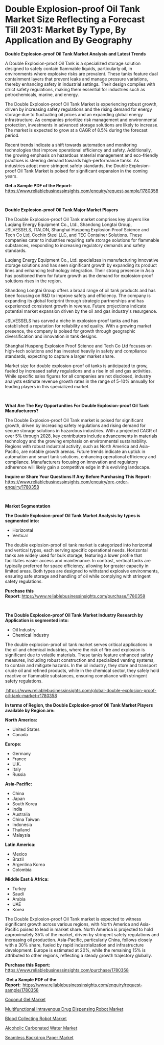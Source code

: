 <p><h1>Double Explosion-proof Oil Tank Market Size Reflecting a Forecast Till 2031: Market By Type, By Application and By Geography</h1></p><p><strong>Double Explosion-proof Oil Tank Market Analysis and Latest Trends</strong></p>
<p><p>A Double Explosion-proof Oil Tank is a specialized storage solution designed to safely contain flammable liquids, particularly oil, in environments where explosive risks are prevalent. These tanks feature dual containment layers that prevent leaks and manage pressure variations, thereby enhancing safety in industrial settings. Their design complies with strict safety regulations, making them essential for industries such as petrochemicals, marine, and energy.</p><p>The Double Explosion-proof Oil Tank Market is experiencing robust growth, driven by increasing safety regulations and the rising demand for energy storage due to fluctuating oil prices and an expanding global energy infrastructure. As companies prioritize risk management and environmental protection, investments in advanced storage solutions are likely to increase. The market is expected to grow at a CAGR of 8.5% during the forecast period. </p><p>Recent trends indicate a shift towards automation and monitoring technologies that improve operational efficiency and safety. Additionally, the growing emphasis on hazardous material management and eco-friendly practices is steering demand towards high-performance tanks. As industries adopt more stringent safety standards, the Double Explosion-proof Oil Tank Market is poised for significant expansion in the coming years.</p></p>
<p><strong>Get a Sample PDF of the Report:&nbsp;</strong> <a href="https://www.reliablebusinessinsights.com/enquiry/request-sample/1780358?utm_campaign=62&utm_medium=2&utm_source=Github&utm_content=ia&utm_term=09102024&utm_id=double-explosion-proof-oil-tank">https://www.reliablebusinessinsights.com/enquiry/request-sample/1780358</a></p>
<p>&nbsp;</p>
<p><strong>Double Explosion-proof Oil Tank Major Market Players</strong></p>
<p><p>The Double Explosion-proof Oil Tank market comprises key players like Luqiang Energy Equipment Co., Ltd., Shandong Longtai Group, JSLVESSELS, ITALON, Shanghai Huspeng Explosion Proof Science and Tech Co Ltd, Cochin Steel LLC, and TEC Container Solutions. These companies cater to industries requiring safe storage solutions for flammable substances, responding to increasing regulatory demands and safety standards.</p><p>Luqiang Energy Equipment Co., Ltd. specializes in manufacturing innovative storage solutions and has seen significant growth by expanding its product lines and enhancing technology integration. Their strong presence in Asia has positioned them for future growth as the demand for explosion-proof solutions rises in the region.</p><p>Shandong Longtai Group offers a broad range of oil tank products and has been focusing on R&D to improve safety and efficiency. The company is expanding its global footprint through strategic partnerships and has experienced consistent growth in revenue. Future projections indicate potential market expansion driven by the oil and gas industry's resurgence.</p><p>JSLVESSELS has carved a niche in explosion-proof tanks and has established a reputation for reliability and quality. With a growing market presence, the company is poised for growth through geographic diversification and innovation in tank designs.</p><p>Shanghai Huspeng Explosion Proof Science and Tech Co Ltd focuses on high-tech solutions and has invested heavily in safety and compliance standards, expecting to capture a larger market share. </p><p>Market size for double explosion-proof oil tanks is anticipated to grow, fueled by increased safety regulations and a rise in oil and gas activities. While specific sales figures for all companies are not disclosed, industry analysts estimate revenue growth rates in the range of 5-10% annually for leading players in this specialized market.</p></p>
<p>&nbsp;</p>
<p><strong>What Are The Key Opportunities For Double Explosion-proof Oil Tank Manufacturers?</strong></p>
<p><p>The Double Explosion-proof Oil Tank market is poised for significant growth, driven by increasing safety regulations and rising demand for secure storage solutions in hazardous industries. With a projected CAGR of over 5% through 2028, key contributors include advancements in materials technology and the growing emphasis on environmental sustainability. Regions with robust industrial activity, such as North America and Asia-Pacific, are notable growth arenas. Future trends indicate an uptick in automation and smart tank solutions, enhancing operational efficiency and compliance. Manufacturers focusing on innovation and regulatory adherence will likely gain a competitive edge in this evolving landscape.</p></p>
<p><strong>Inquire or Share Your Questions If Any Before Purchasing This Report:</strong> <a href="https://www.reliablebusinessinsights.com/enquiry/pre-order-enquiry/1780358?utm_campaign=62&utm_medium=2&utm_source=Github&utm_content=ia&utm_term=09102024&utm_id=double-explosion-proof-oil-tank">https://www.reliablebusinessinsights.com/enquiry/pre-order-enquiry/1780358</a></p>
<p>&nbsp;</p>
<p><strong>Market Segmentation</strong></p>
<p><strong>The Double Explosion-proof Oil Tank Market Analysis by types is segmented into:</strong></p>
<p><ul><li>Horizontal</li><li>Vertical</li></ul></p>
<p><p>The double explosion-proof oil tank market is categorized into horizontal and vertical types, each serving specific operational needs. Horizontal tanks are widely used for bulk storage, featuring a lower profile that facilitates easier access and maintenance. In contrast, vertical tanks are typically preferred for space efficiency, allowing for greater capacity in limited areas. Both types are designed to withstand explosive environments, ensuring safe storage and handling of oil while complying with stringent safety regulations.</p></p>
<p><strong>Purchase this Report:&nbsp;</strong><a href="https://www.reliablebusinessinsights.com/purchase/1780358?utm_campaign=62&utm_medium=2&utm_source=Github&utm_content=ia&utm_term=09102024&utm_id=double-explosion-proof-oil-tank">https://www.reliablebusinessinsights.com/purchase/1780358</a></p>
<p>&nbsp;</p>
<p><strong>The Double Explosion-proof Oil Tank Market Industry Research by Application is segmented into:</strong></p>
<p><ul><li>Oil Industry</li><li>Chemical Industry</li></ul></p>
<p><p>The double explosion-proof oil tank market serves critical applications in the oil and chemical industries, where the risk of fire and explosion is significant due to volatile materials. These tanks feature enhanced safety measures, including robust construction and specialized venting systems, to contain and mitigate hazards. In the oil industry, they store and transport crude oil and refined products, while in the chemical sector, they safely hold reactive or flammable substances, ensuring compliance with stringent safety regulations.</p></p>
<p><a href="https://www.reliablebusinessinsights.com/global-double-explosion-proof-oil-tank-market-r1780358?utm_campaign=62&utm_medium=2&utm_source=Github&utm_content=ia&utm_term=09102024&utm_id=double-explosion-proof-oil-tank">&nbsp;https://www.reliablebusinessinsights.com/global-double-explosion-proof-oil-tank-market-r1780358</a></p>
<p><strong>In terms of Region, the Double Explosion-proof Oil Tank Market Players available by Region are:</strong></p>
<p>
    <p> <strong> North America: </strong>
        <ul>
            <li>United States</li>
            <li>Canada</li>
        </ul>
        </p> 
    <p> <strong> Europe: </strong>
        <ul>
            <li>Germany</li>
            <li>France</li>
            <li>U.K.</li>
            <li>Italy</li>
            <li>Russia</li>
        </ul>
        </p> 
    <p> <strong> Asia-Pacific: </strong>
        <ul>
            <li>China</li>
            <li>Japan</li>
            <li>South Korea</li>
            <li>India</li>
            <li>Australia</li>
            <li>China Taiwan</li>
            <li>Indonesia</li>
            <li>Thailand</li>
            <li>Malaysia</li>
        </ul>
        </p> 
    <p> <strong> Latin America: </strong>
        <ul>
            <li>Mexico</li>
            <li>Brazil</li>
            <li>Argentina Korea</li>
            <li>Colombia</li>
        </ul>
        </p> 
    <p> <strong> Middle East & Africa: </strong>
        <ul>
            <li>Turkey</li>
            <li>Saudi</li>
            <li>Arabia</li>
            <li>UAE</li>
            <li>Korea</li>
        </ul>
    </p>
    </p>
<p><p>The Double Explosion-proof Oil Tank market is expected to witness significant growth across various regions, with North America and Asia-Pacific poised to lead in market share. North America is projected to hold approximately 35% of the market, driven by stringent safety regulations and increasing oil production. Asia-Pacific, particularly China, follows closely with a 30% share, fueled by rapid industrialization and infrastructure development. Europe is estimated at 20%, while the remaining 15% is attributed to other regions, reflecting a steady growth trajectory globally.</p></p>
<p><strong>Purchase this Report: </strong><a href="https://www.reliablebusinessinsights.com/purchase/1780358?utm_campaign=62&utm_medium=2&utm_source=Github&utm_content=ia&utm_term=09102024&utm_id=double-explosion-proof-oil-tank">https://www.reliablebusinessinsights.com/purchase/1780358</a></p>
<p>&nbsp;<strong>Get a Sample PDF of the Report:&nbsp;&nbsp;</strong><a href="https://www.reliablebusinessinsights.com/enquiry/request-sample/1780358?utm_campaign=62&utm_medium=2&utm_source=Github&utm_content=ia&utm_term=09102024&utm_id=double-explosion-proof-oil-tank">https://www.reliablebusinessinsights.com/enquiry/request-sample/1780358</a></p>
<p><strong></strong></p>
<p><p><a href="https://issuu.com/reportprime-2/docs/coconut-gel-market-size-2030.pptx_3e0de5befa8181?utm_campaign=62&utm_medium=2&utm_source=Github&utm_content=ia&utm_term=09102024&utm_id=double-explosion-proof-oil-tank">Coconut Gel Market</a></p><p><a href="https://github.com/evzzmaurey/Market-Research-Report-List-1/blob/main/multifunctional-intravenous-drug-dispensing-robot-market.md?utm_campaign=62&utm_medium=2&utm_source=Github&utm_content=ia&utm_term=09102024&utm_id=double-explosion-proof-oil-tank">Multifunctional Intravenous Drug Dispensing Robot Market</a></p><p><a href="https://github.com/jewsiknacci2/Market-Research-Report-List-1/blob/main/blood-collecting-robot-market.md?utm_campaign=62&utm_medium=2&utm_source=Github&utm_content=ia&utm_term=09102024&utm_id=double-explosion-proof-oil-tank">Blood Collecting Robot Market</a></p><p><a href="https://issuu.com/reportprime-2/docs/alcoholic-carbonated-water-market-s_ea3a0fb961a81a?utm_campaign=62&utm_medium=2&utm_source=Github&utm_content=ia&utm_term=09102024&utm_id=double-explosion-proof-oil-tank">Alcoholic Carbonated Water Market</a></p><p><a href="https://www.linkedin.com/pulse/market-dynamics-future-trends-global-seamless-backdrop-mpmle?utm_campaign=62&utm_medium=2&utm_source=Github&utm_content=ia&utm_term=09102024&utm_id=double-explosion-proof-oil-tank">Seamless Backdrop Paper Market</a></p></p>